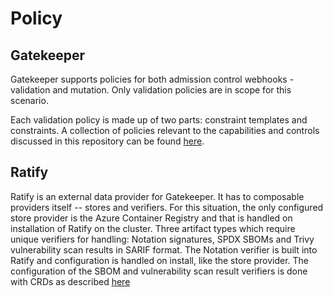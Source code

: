 # Policy

## Gatekeeper

Gatekeeper supports policies for both admission control webhooks - validation and mutation. Only validation policies are in scope for this scenario.

Each validation policy is made up of two parts: constraint templates and constraints. A collection of policies relevant to the capabilities and controls discussed in this repository can be found [here](gatekeeper-policy/README.md).

## Ratify

Ratify is an external data provider for Gatekeeper. It has to composable providers itself -- stores and verifiers. For this situation, the only configured store provider is the Azure Container Registry and that is handled on installation of Ratify on the cluster. Three artifact types which require unique verifiers for handling: Notation signatures, SPDX SBOMs and Trivy vulnerability scan results in SARIF format. The Notation verifier is built into Ratify and configuration is handled on install, like the store provider. The configuration of the SBOM and vulnerability scan result verifiers is done with CRDs as described [here](ratify-verifiers/README.md)
